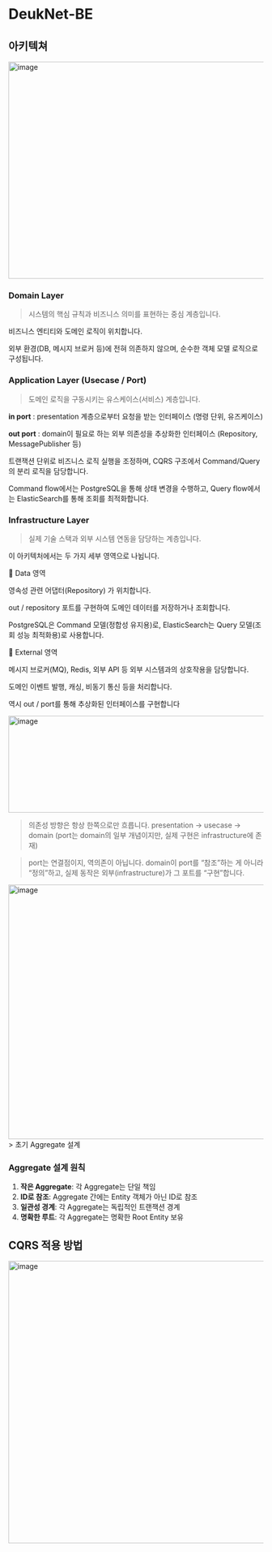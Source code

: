 # DeukNet-BE
## 아키텍쳐
<img width="691" height="428" alt="image" src="https://github.com/user-attachments/assets/c6a885b5-11ae-4ebf-8bf9-6b3da25361d5" />

### Domain Layer

> 시스템의 핵심 규칙과 비즈니스 의미를 표현하는 중심 계층입니다.

비즈니스 엔티티와 도메인 로직이 위치합니다.

외부 환경(DB, 메시지 브로커 등)에 전혀 의존하지 않으며,
순수한 객체 모델 로직으로 구성됩니다.

### Application Layer (Usecase / Port)

> 도메인 로직을 구동시키는 유스케이스(서비스) 계층입니다.

**in port** : presentation 계층으로부터 요청을 받는 인터페이스 (명령 단위, 유즈케이스)

**out port** : domain이 필요로 하는 외부 의존성을 추상화한 인터페이스 (Repository, MessagePublisher 등)

트랜잭션 단위로 비즈니스 로직 실행을 조정하며,
CQRS 구조에서 Command/Query의 분리 로직을 담당합니다.

Command flow에서는 PostgreSQL을 통해 상태 변경을 수행하고,
Query flow에서는 ElasticSearch를 통해 조회를 최적화합니다.

### Infrastructure Layer

> 실제 기술 스택과 외부 시스템 연동을 담당하는 계층입니다.

이 아키텍처에서는 두 가지 세부 영역으로 나뉩니다.

🔹 Data 영역

영속성 관련 어댑터(Repository) 가 위치합니다.

out / repository 포트를 구현하여 도메인 데이터를 저장하거나 조회합니다.

PostgreSQL은 Command 모델(정합성 유지용)로,
ElasticSearch는 Query 모델(조회 성능 최적화용)로 사용합니다.

🔹 External 영역

메시지 브로커(MQ), Redis, 외부 API 등
외부 시스템과의 상호작용을 담당합니다.

도메인 이벤트 발행, 캐싱, 비동기 통신 등을 처리합니다.

역시 out / port를 통해 추상화된 인터페이스를 구현합니다

<img width="712" height="191" alt="image" src="https://github.com/user-attachments/assets/25ba08f2-e7ac-49dd-8e9e-7792bf5e482c" />

> 의존성 방향은 항상 한쪽으로만 흐릅니다.
presentation → usecase → domain
(port는 domain의 일부 개념이지만, 실제 구현은 infrastructure에 존재)

> port는 연결점이지, 역의존이 아닙니다.
domain이 port를 “참조”하는 게 아니라 “정의”하고,
실제 동작은 외부(infrastructure)가 그 포트를 “구현”합니다.

<img width="874" height="502" alt="image" src="https://github.com/user-attachments/assets/a2f3433c-5eac-40bb-beb9-c764bf981811" />
> 초기 Aggregate 설계

### Aggregate 설계 원칙
1. **작은 Aggregate**: 각 Aggregate는 단일 책임
2. **ID로 참조**: Aggregate 간에는 Entity 객체가 아닌 ID로 참조
3. **일관성 경계**: 각 Aggregate는 독립적인 트랜잭션 경계
4. **명확한 루트**: 각 Aggregate는 명확한 Root Entity 보유



## CQRS 적용 방법
<img width="747" height="557" alt="image" src="https://github.com/user-attachments/assets/1f358070-c91f-495b-845c-bf9bafe823d2" />
